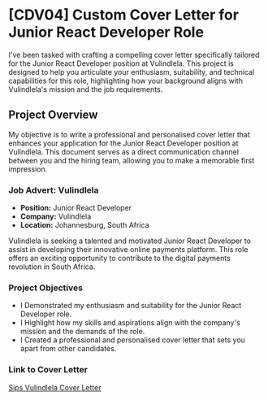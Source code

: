 # [CDV04] Custom Cover Letter for Junior React Developer Role

I've been tasked with crafting a compelling cover letter specifically tailored for the Junior React Developer position at Vulindlela. This project is designed to help you articulate your enthusiasm, suitability, and technical capabilities for this role, highlighting how your background aligns with Vulindlela's mission and the job requirements.

## Project Overview

My objective is to write a professional and personalised cover letter that enhances your application for the Junior React Developer position at Vulindlela. This document serves as a direct communication channel between you and the hiring team, allowing you to make a memorable first impression.

### Job Advert: Vulindlela
- **Position:** Junior React Developer
- **Company:** Vulindlela
- **Location:** Johannesburg, South Africa

Vulindlela is seeking a talented and motivated Junior React Developer to assist in developing their innovative online payments platform. This role offers an exciting opportunity to contribute to the digital payments revolution in South Africa.

### Project Objectives
- I Demonstrated my enthusiasm and suitability for the Junior React Developer role.
- I Highlight how my skills and aspirations align with the company's mission and the demands of the role.
- I Created a professional and personalised cover letter that sets you apart from other candidates.

### Link to Cover Letter
[Sips Vulindlela Cover Letter](https://docs.google.com/document/d/14S3NvTPT-TDiHfTIvjndScrX8GpYEEuHf7MP7X4mb5w/edit?usp=sharing)